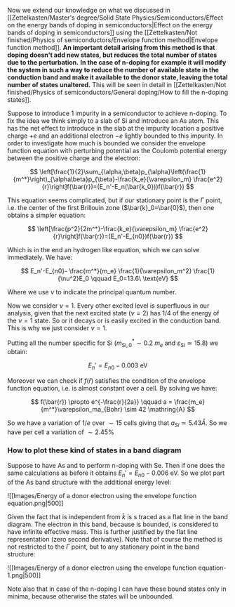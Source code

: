 Now we extend our knowledge on what we discussed in [[Zettelkasten/Master's degree/Solid State Physics/Semiconductors/Effect on the energy bands of doping in semiconductors|Effect on the energy bands of doping in semiconductors]] using the [[Zettelkasten/Not finished/Physics of semiconductors/Envelope function method|Envelope function method]].
**An important detail arising from this method is that doping doesn't add new states, but reduces the total number of states due to the perturbation.**
**In the case of n-doping for example it will modify the system in such a way to reduce the number of available state in the conduction band and make it available to the donor state, leaving the total number of states unaltered.**
This will be seen in detail in [[Zettelkasten/Not finished/Physics of semiconductors/General doping/How to fill the n-doping states]].

Suppose to introduce 1 impurity in a semiconductor to achieve n-doping.
To fix the idea we think simply to a slab of Si and introduce an As atom.
This has the net effect to introduce in the slab at the impurity location a positive charge $+e$ and an additional electron $-e$ lightly bounded to this impurity.
In order to investigate how much is bounded we consider the envelope function equation with perturbing potential as the Coulomb potential energy between the positive charge and the electron: 

$$ \left[\frac{1}{2}\sum_{\alpha,\beta}p_{\alpha}\left(\frac{1}{m^*}\right)_{\alpha\beta}p_{\beta}-\frac{k_e}{\varepsilon_m} \frac{e^2}{r}\right]f(\bar{r})=(E_n'-E_n(\bar{k_0}))f(\bar{r}) $$

This equation seems complicated, but if our stationary point is the $\Gamma$ point, i.e. the center of the first Brillouin zone ($\bar{k}_0=\bar{0}$), then one obtains a simpler equation:

$$ \left[\frac{p^2}{2m^*}-\frac{k_e}{\varepsilon_m} \frac{e^2}{r}\right]f(\bar{r})=(E_n'-E_{n0})f(\bar{r}) $$

Which is in the end an hydrogen like equation, which we can solve immediately.
We have:

$$ E_n'-E_{n0}-  \frac{m^*}{m_e} \frac{1}{\varepsilon_m^2} \frac{1}{\nu^2}E_0  \qquad E_0=13.6\ \text{eV} $$

Where we use $\nu$ to indicate the principal quantum number.

Now we consider $\nu=1$. Every other excited level is superfluous in our analysis, given that the next excited state ($\nu=2$) has $1/4$ of the energy of the $\nu=1$ state. 
So or it decays or is easily excited in the conduction band. This is why we just consider $\nu=1$.

Putting all the number specific for Si ($m^*_{\text{Si},0} \sim 0.2\ m_e$ and $\varepsilon_{\text{Si}}\simeq 15.8$) we obtain:

$$ E_n'=E_{n0}-0.003\ \text{eV} $$

Moreover we can check if $f(\bar{r})$ satisfies the condition of the envelope function equation, i.e. is almost constant over a cell. By solving we have:

$$ f(\bar{r}) \propto e^{-\frac{r}{2a}} \qquad a = \frac{m_e}{m^*}\varepsilon_ma_{Bohr} \sim 42 \mathring{A} $$

So we have a variation of $1/e$ over $\sim 15$ cells giving that $a_{Si}\simeq5.43 \mathring{A}$. So we have per cell a variation of $\sim 2.45 \%$

### How to plot these kind of states in a band diagram

Suppose to have As and to perform n-doping with Se. Then if one does the same calculations as before it obtains  $E_n'=E_{n0}-0.006\ \text{eV}$. So we plot part of the As band structure with the additional energy level:

![[Images/Energy of a donor electron using the envelope function equation.png|500]]

Given the fact that is independent from $\bar{k}$ is s traced as a flat line in the band diagram. The electron in this band, because is bounded, is considered to have infinite effective mass. This is further justified by the flat line representation (zero second derivative).
Note that of course the method is not restricted to the $\Gamma$ point, but to any stationary point in the band structure:

![[Images/Energy of a donor electron using the envelope function equation-1.png|500]]

Note also that in case of the n-doping I can have these bound states only in minima, because otherwise the states will be unbounded.